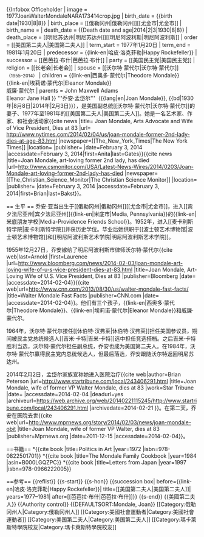 {{Infobox Officeholder
| image       = 1977JoanWalterMondaleNARA173414crop.jpg
| birth_date  = {{birth date|1930|8|8}}
| birth_place = [[俄勒冈州|俄勒冈州]][[尤金市|尤金市]]
| birth_name  = 
| death_date  = {{Death date and age|2014|2|3|1930|8|8}}
| death_place = [[明尼苏达州|明尼苏达州]][[明尼阿波利斯|明尼阿波利斯]]
| order       = [[美国第二夫人|美国第二夫人]]
| term_start  = 1977年1月20日
| term_end    = 1981年1月20日
| predecessor = {{link-en|哈皮·洛克菲勒|Happy Rockefeller}}
| successor   = [[芭芭拉·布什|芭芭拉·布什]]
| party       = [[美国民主党|美国民主党]]
| religion    = [[长老会|长老会]]
| spouse      = [[沃尔特·蒙代尔|沃尔特·蒙代尔]]<br><small>（1955–2014）</small>
| children    = {{link-en|西奥多·蒙代尔|Theodore Mondale}}<br>{{link-en|埃莉诺·蒙代尔|Eleanor Mondale}}<br>威廉·蒙代尔
| parents   = John Maxwell Adams<br>Eleanor Jane Hall
}}
'''乔安·孟岱尔'''（{{lang|en|Joan Mondale}}, {{bd|1930年|8月8日|2014年|2月3日}}），是美国副总统[[沃尔特·蒙代尔|沃尔特·蒙代尔]]的妻子、1977年至1981年的[[美国第二夫人|美国第二夫人]]。她是一名艺术家、作家、和社会活动家<ref name="NYT_Obit">{{cite news |title= Joan Mondale, Arts Advocate and Wife of Vice President, Dies at 83  |url= http://www.nytimes.com/2014/02/04/us/joan-mondale-former-2nd-lady-dies-at-age-83.html |newspaper=[[The_New_York_Times|The New York Times]] |location= |publisher= |date=February 3, 2014 |accessdate=February 3, 2014|first=Anita|last=Gates}}</ref><ref name="BrianBakst">{{cite news |title=Joan Mondale, art-loving former 2nd lady, has died  |url=http://www.csmonitor.com/USA/Latest-News-Wires/2014/0203/Joan-Mondale-art-loving-former-2nd-lady-has-died
|newspaper=[[The_Christian_Science_Monitor|The Christian Science Monitor]] |location= |publisher= |date=February 3, 2014 |accessdate=February 3, 2014|first=Brian|last=Bakst}}</ref>。

== 生平 ==
乔安·亚当出生于[[俄勒冈州|俄勒冈州]][[尤金市|尤金市]]，进入[[宾夕法尼亚州|宾夕法尼亚州]]{{link-en|米底市|Media, Pennsylvania}}的{{link-en|米底朋友学校|Media-Providence Friends School}}。1952年，进入[[麦卡利斯特学院|麦卡利斯特学院]]并获历史学位。毕业后她供职于[[波士顿艺术博物馆|波士顿艺术博物馆]]和[[明尼阿波利斯艺术学院|明尼阿波利斯艺术学院]]。

1955年12月27日，乔安嫁给了明尼阿波利斯市律师沃尔特·蒙代尔<ref name="bloomberg1">{{cite web|last=Arnold |first=Laurence |url=http://www.bloomberg.com/news/2014-02-03/joan-mondale-art-loving-wife-of-u-s-vice-president-dies-at-83.html |title=Joan Mondale, Art-Loving Wife of U.S. Vice President, Dies at 83 |publisher=Bloomberg |date= |accessdate=2014-02-04}}</ref><ref>{{cite web|url=http://www.cnn.com/2013/08/30/us/walter-mondale-fast-facts/ |title=Walter Mondale Fast Facts |publisher=CNN.com |date= |accessdate=2014-02-04}}</ref>。他们有三个孩子，{{link-en|西奥多·蒙代尔|Theodore Mondale}}、{{link-en|埃莉诺·蒙代尔|Eleanor Mondale}}和威廉·蒙代尔。

1964年，沃尔特·蒙代尔接任[[休伯特·汉弗莱|休伯特·汉弗莱]]担任美国参议员，期间被民主党总统候选人[[吉米·卡特|吉米·卡特]]选中担任竞选搭档。之后吉米·卡特胜利当选，沃尔特·蒙代尔担任副总统，乔安也成为美国第二夫人。在1984年，沃尔特·蒙代尔赢得民主党内总统候选人，但最后落选，乔安跟随沃尔特返回明尼苏达州。

2014年2月2日，孟岱尔家族宣称她进入医院治疗<ref>{{cite web|author=Brian Peterson |url=http://www.startribune.com/local/243406291.html |title=Joan Mondale, wife of former VP Walter Mondale, dies at 83 |work=Star Tribune |date= |accessdate=2014-02-04 |deadurl=yes |archiveurl=https://web.archive.org/web/20140221115245/http://www.startribune.com/local/243406291.html |archivedate=2014-02-21 }}</ref>。在第二天，乔安在医院去世<ref>{{cite web|url=http://www.mprnews.org/story/2014/02/03/news/joan-mondale-obit |title=Joan Mondale, wife of former VP Walter, dies at 83 |publisher=Mprnews.org |date=2011-12-15 |accessdate=2014-02-04}}</ref>。

==书籍==
*{{cite book |title=Politics in Art |year=1972 |isbn=978-0822501701}}
*{{cite book |title=The Mondale Family Cookbook |year=1984 |asin=B000LGQZPC}}
*{{cite book |title=Letters from Japan |year=1997 |isbn=978-0966222005}}

==参考==
{{reflist}}
{{s-start}}
{{s-hon}}
{{succession box|
 before={{link-en|哈皮·洛克菲勒|Happy Rockefeller}}|
 title=[[美国第二夫人|美国第二夫人]]|
 years=1977–1981|
 after=[[芭芭拉·布什|芭芭拉·布什]]}}
{{s-end}}
{{美國第二夫人}}
{{Authority control}}
{{DEFAULTSORT:Mondale, Joan}}
[[Category:俄勒冈州人|Category:俄勒冈州人]]
[[Category:美國社會運動者|Category:美國社會運動者]]
[[Category:美国第二夫人|Category:美国第二夫人]]
[[Category:瑪卡萊斯特學院校友|Category:瑪卡萊斯特學院校友]]